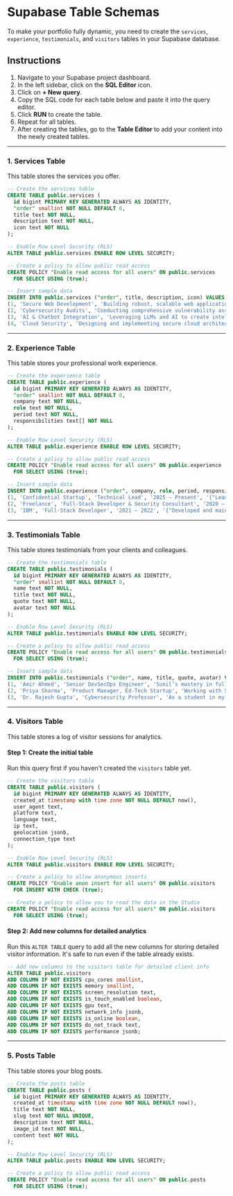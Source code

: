 
# Supabase Table Schemas

To make your portfolio fully dynamic, you need to create the `services`, `experience`, `testimonials`, and `visitors` tables in your Supabase database.

## Instructions

1.  Navigate to your Supabase project dashboard.
2.  In the left sidebar, click on the **SQL Editor** icon.
3.  Click on **+ New query**.
4.  Copy the SQL code for each table below and paste it into the query editor.
5.  Click **RUN** to create the table.
6.  Repeat for all tables.
7.  After creating the tables, go to the **Table Editor** to add your content into the newly created tables.

---

### 1. Services Table

This table stores the services you offer.

```sql
-- Create the services table
CREATE TABLE public.services (
  id bigint PRIMARY KEY GENERATED ALWAYS AS IDENTITY,
  "order" smallint NOT NULL DEFAULT 0,
  title text NOT NULL,
  description text NOT NULL,
  icon text NOT NULL
);

-- Enable Row Level Security (RLS)
ALTER TABLE public.services ENABLE ROW LEVEL SECURITY;

-- Create a policy to allow public read access
CREATE POLICY "Enable read access for all users" ON public.services
  FOR SELECT USING (true);

-- Insert sample data
INSERT INTO public.services ("order", title, description, icon) VALUES
(1, 'Secure Web Development', 'Building robust, scalable web applications with a security-first mindset using technologies like Laravel and Next.js.', 'ShieldCheck'),
(2, 'Cybersecurity Audits', 'Conducting comprehensive vulnerability assessments and penetration testing to identify and mitigate security risks.', 'SearchCheck'),
(3, 'AI & Chatbot Integration', 'Leveraging LLMs and AI to create intelligent chatbots and automate security operations for threat detection and analysis.', 'Bot'),
(4, 'Cloud Security', 'Designing and implementing secure cloud architectures, ensuring compliance and protecting data on platforms like AWS and Azure.', 'CloudCog');
```

---

### 2. Experience Table

This table stores your professional work experience.

```sql
-- Create the experience table
CREATE TABLE public.experience (
  id bigint PRIMARY KEY GENERATED ALWAYS AS IDENTITY,
  "order" smallint NOT NULL DEFAULT 0,
  company text NOT NULL,
  role text NOT NULL,
  period text NOT NULL,
  responsibilities text[] NOT NULL
);

-- Enable Row Level Security (RLS)
ALTER TABLE public.experience ENABLE ROW LEVEL SECURITY;

-- Create a policy to allow public read access
CREATE POLICY "Enable read access for all users" ON public.experience
  FOR SELECT USING (true);

-- Insert sample data
INSERT INTO public.experience ("order", company, role, period, responsibilities) VALUES
(1, 'Confidential Startup', 'Technical Lead', '2025 – Present', '{"Leading a full-stack team in building secure, scalable platforms.","Integrating AI-based tools for security automation and threat detection.","Enforcing secure coding practices (OWASP) across all development cycles.","Architecting microservices and managing cloud infrastructure security."}'),
(2, 'Freelance', 'Full-Stack Developer & Security Consultant', '2020 – Present', '{"Delivered over 20 custom web platforms for clients in education, e-commerce, and SaaS.","Integrated secure payment gateways like Stripe and Razorpay.","Applied deep knowledge of OWASP Top 10 to mitigate common vulnerabilities like XSS, CSRF, and SQLi.","Conducted vulnerability assessments and provided security hardening recommendations."}'),
(3, 'IBM', 'Full-Stack Developer', '2021 – 2022', '{"Developed and maintained secure MERN stack applications with Angular CLI.","Collaborated on system programming tasks involving mainframe modules and services.","Participated in agile development sprints, focusing on code quality and security."}');
```

---

### 3. Testimonials Table

This table stores testimonials from your clients and colleagues.

```sql
-- Create the testimonials table
CREATE TABLE public.testimonials (
  id bigint PRIMARY KEY GENERATED ALWAYS AS IDENTITY,
  "order" smallint NOT NULL DEFAULT 0,
  name text NOT NULL,
  title text NOT NULL,
  quote text NOT NULL,
  avatar text NOT NULL
);

-- Enable Row Level Security (RLS)
ALTER TABLE public.testimonials ENABLE ROW LEVEL SECURITY;

-- Create a policy to allow public read access
CREATE POLICY "Enable read access for all users" ON public.testimonials
  FOR SELECT USING (true);

-- Insert sample data
INSERT INTO public.testimonials ("order", name, title, quote, avatar) VALUES
(1, 'Amir Ahmed', 'Senior DevSecOps Engineer', 'Sunil’s mastery in full-stack development and unwavering dedication to security truly sets him apart. He consistently delivers code that is not only functional but also fortified against modern threats.', '/images/avatar-1.png'),
(2, 'Priya Sharma', 'Product Manager, Ed-Tech Startup', 'Working with Sunil was a game-changer for our platform. He single-handedly built our secure e-learning portal, and his proactive approach to security saved us from potential vulnerabilities down the line.', '/images/avatar-2.png'),
(3, 'Dr. Rajesh Gupta', 'Cybersecurity Professor', 'As a student in my Information Security program, Sunil shows a rare aptitude for bridging theoretical knowledge with practical application. His insights into AI''s role in cybersecurity are particularly impressive.', '/images/avatar-3.png');
```

---

### 4. Visitors Table

This table stores a log of visitor sessions for analytics.

#### **Step 1: Create the initial table**
Run this query first if you haven't created the `visitors` table yet.

```sql
-- Create the visitors table
CREATE TABLE public.visitors (
  id bigint PRIMARY KEY GENERATED ALWAYS AS IDENTITY,
  created_at timestamp with time zone NOT NULL DEFAULT now(),
  user_agent text,
  platform text,
  language text,
  ip text,
  geolocation jsonb,
  connection_type text
);

-- Enable Row Level Security (RLS)
ALTER TABLE public.visitors ENABLE ROW LEVEL SECURITY;

-- Create a policy to allow anonymous inserts
CREATE POLICY "Enable anon insert for all users" ON public.visitors
  FOR INSERT WITH CHECK (true);

-- Create a policy to allow you to read the data in the Studio
CREATE POLICY "Enable read access for all users" ON public.visitors
  FOR SELECT USING (true);
```

#### **Step 2: Add new columns for detailed analytics**
Run this `ALTER TABLE` query to add all the new columns for storing detailed visitor information. It's safe to run even if the table already exists.

```sql
-- Add new columns to the visitors table for detailed client info
ALTER TABLE public.visitors
ADD COLUMN IF NOT EXISTS cpu_cores smallint,
ADD COLUMN IF NOT EXISTS memory smallint,
ADD COLUMN IF NOT EXISTS screen_resolution text,
ADD COLUMN IF NOT EXISTS is_touch_enabled boolean,
ADD COLUMN IF NOT EXISTS gpu text,
ADD COLUMN IF NOT EXISTS network_info jsonb,
ADD COLUMN IF NOT EXISTS is_online boolean,
ADD COLUMN IF NOT EXISTS do_not_track text,
ADD COLUMN IF NOT EXISTS performance jsonb;
```

---

### 5. Posts Table

This table stores your blog posts.

```sql
-- Create the posts table
CREATE TABLE public.posts (
  id bigint PRIMARY KEY GENERATED ALWAYS AS IDENTITY,
  created_at timestamp with time zone NOT NULL DEFAULT now(),
  title text NOT NULL,
  slug text NOT NULL UNIQUE,
  description text NOT NULL,
  image_id text NOT NULL,
  content text NOT NULL
);

-- Enable Row Level Security (RLS)
ALTER TABLE public.posts ENABLE ROW LEVEL SECURITY;

-- Create a policy to allow public read access
CREATE POLICY "Enable read access for all users" ON public.posts
  FOR SELECT USING (true);
```